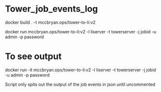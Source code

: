 # Tower_job_events_log

docker build . -t mccbryan.ops/tower-to-li:v2

docker run mccbryan.ops/tower-to-li:v2 -l liserver -t towerserver -j jobid -u admin -p password

# <h7> To see output

docker run -it mccbryan.ops/tower-to-li:v2 -l liserver -t towerserver -j jobid -u admin -p password

Script only spits out the output of the job events in json until uncommented
